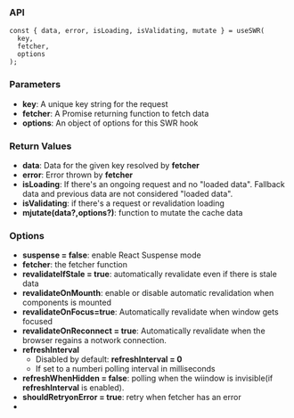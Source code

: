 ### API

```tsx
const { data, error, isLoading, isValidating, mutate } = useSWR(
  key,
  fetcher,
  options
);
```

### Parameters

- **key**: A unique key string for the request
- **fetcher**: A Promise returning function to fetch data
- **options**: An object of options for this SWR hook

### Return Values

- **data**: Data for the given key resolved by **fetcher**
- **error**: Error thrown by **fetcher**
- **isLoading**: If there's an ongoing request and no "loaded data". Fallback data and previous data are not considered "loaded data".
- **isValidating**: if there's a request or revalidation loading
- **mjutate(data?,options?)**: function to mutate the cache data

### Options

- **suspense = false**: enable React Suspense mode
- **fetcher**: the fetcher function
- **revalidateIfStale = true**: automatically revalidate even if there is stale data
- **revalidateOnMounth**: enable or disable automatic revalidation when components is mounted
- **revalidateOnFocus=true**: Automatically revalidate when window gets focused
- **revalidateOnReconnect = true**: Automatically revalidate when the browser regains a notwork connection.
- **refreshInterval**
  - Disabled by default: **refreshInterval = 0**
  - If set to a numberi polling interval in milliseconds
- **refreshWhenHidden = false**: polling when the wiindow is invisible(if **refreshInterval** is enabled).
- **shouldRetryonError = true**: retry when fetcher has an error
- 
